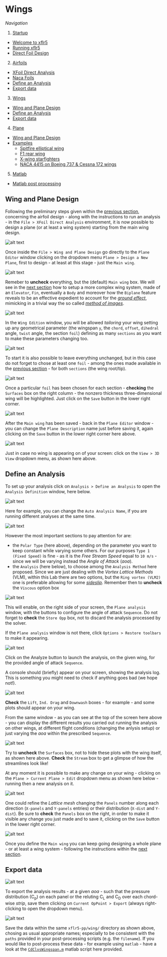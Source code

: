 # Wings

_Navigation_

1. [Startup](startup.md)
* [Welcome to xflr5](startup.md/#Welcome-to-xflr5)
* [Running xflr5](startup.md/#Running-xflr5)
* [Direct Foil Design](startup.md/#Direct-Foil-Design)
2. [Airfoils](airfoils.md)
* [XFoil Direct Analysis](airfoils.md/#XFoil-Direct-Analysis)
* [Naca Foils](airfoils.md/#Naca-Foils)
* [Define an Analysis](airfoils.md/#Define-an-Analysis)
* [Export data](airfoils.md/#Export-data)
3. [Wings](wings.md)
* [Wing and Plane Design](wings.md/#Wing-and-Plane-Design)
* [Define an Analysis](wings.md/#Define-an-Analysis)
* [Export data](wings.md/#Export-data)
4. [Plane](plane.md)
* [Wing and Plane Design](plane.md/#Wing-and-Plane-Design)
* [Examples](plane.md/#Examples)
  * [Spitfire elliptical wing](plane.md/#Spitfire-elliptical-wing)
  * [F1 rear wing](plane.md/#F1-rear-wing)
  * [X-wing starfighters](plane.md/#X-wing-starfighters)
  * [NACA 4415 on Boeing 737 & Cessna 172 wings](plane.md/#NACA-4415-on-Boeing-737-&-Cessna-172-wings)
5. [Matlab](matlab.md)
* [Matlab post processing](matlab.md/#Matlab-post-processing)

## Wing and Plane Design

Following the preliminary steps given within the [previous section](airfoils.md), concerning the airfoil design - along with the instructions to run an analysis - in the `File > XFoil Direct Analysis` environment, it is now possible to design a plane (or at least a wing system) starting from the main wing design.

![alt text](screenshots/wing_01.png)

Once inside the `File > Wing and Plane Design` go directly to the `Plane Editor` window clicking on the dropdown menu `Plane > Design a New Plane`, first to design - at least at this stage - just the `Main wing`.

![alt text](screenshots/wing_02.png)

Remeber to **uncheck** everything, but the (default) `Main wing` box. We will see in the [next section](plane.md) how to setup a more complex wing system, made of an `Elevator`, `Fin`, eventually a `Body` and moreover how the `Biplane` feature reveals to be an effective expedient to account for the [*ground effect*](https://en.wikipedia.org/wiki/Ground_effect_(aerodynamics)), mimicking in a trivial way the so called [*method of images*](https://en.wikipedia.org/wiki/Method_of_image_charges).

![alt text](screenshots/wing_03.png)

In the `Wing Edition` window, you will be allowed *tailoring* your wing setting up any geometrical parameter (the wingspan `y`, the `chord`, `offset`, `dihedral` angle, `twist` angle, the section `foil`) defining as many `sections` as you want to make these parameters changing too.

![alt text](screenshots/wing_04.png)

To start it is also possible to leave everything unchanged, but in this case do not forget to chose at least one `foil` - among the ones made available in the [previous section](airfoils.md) - for both `sections` (the wing root/tip).

![alt text](screenshots/wing_05.png)

Once a particular `foil` has been chosen for each section - **checking** the `Surfaces` box on the right column - the nonzero thickness three-dimensional wing will be highlighted. Just click on the `Save` button in the lower right corner.

![alt text](screenshots/wing_06.png)

After the `Main wing` has been saved - back in the `Plane Editor` window - you can change the `Plane Description` name just before saving it, again clicking on the `Save` button in the lower right corner here above.

![alt text](screenshots/wing_07.png)

Just in case no wing is appearing on of your screen: click on the `View > 3D View` dropdown menu, as shown here above.

## Define an Analysis

To set up your analysis click on `Analysis > Define an Analysis` to open the `Analysis Definition` window, here below.

![alt text](screenshots/wing_08.png)

Here for example, you can change the `Auto Analysis Name`, if you are running different analyses at the same time. 

![alt text](screenshots/wing_09.png)

However the most important sections to pay attention for are:
* the `Polar Type` (here above), depending on the parameter you want to keep constant while varying some others. For our purposes `Type 1 (Fixed Speed)` is fine - as it is the *Free Stream Speed* equal to `10 m/s` - since we will be varying instead the *Angle of Attack* (*aoa*).
* the `Analysis` (here below), to choose among the `Analysis Method` here proposed. Since we are just dealing with the *Vortex Lattice Methods* (VLM), within this Lab there are two options, but the `Ring vortex (VLM2)` one is preferable allowing for some [*sideslip*](https://en.wikipedia.org/wiki/Slip_(aerodynamics)). Remember then to **uncheck** the `Viscous` option box

![alt text](screenshots/wing_10.png)

This will enable, on the right side of your screen, the `Plane analysis` window, with the buttons to configure the angle of attack `Sequence`. Do not forget to **check** the `Store Opp` box, not to discard the analysis processed by the solver. 

If the `Plane analysis` window is not there, click `Options > Restore toolbars` to make it appearing.

![alt text](screenshots/wing_11.png)

Click on the Analyze button to launch the analysis, on the given wing, for the provided angle of attack `Sequence`.

A console should (briefly) appear on your screen, showing the analysis log. This is something you might need to check if anything goes bad (we hope not!).

![alt text](screenshots/wing_12.png)

**Check** the `Lift`, `Ind. Drag` and `Downwash` boxes - for example - and some plots should appear on your wing. 

From the same window - as you can see at the top of the screen here above - you can display the different results you carried out running the analysis on other wings, at different flight conditions (changing the anlysis setup) or just varying the *aoa* within the prescribed `Sequence`.

![alt text](screenshots/wing_13.png)

Try to **uncheck** the `Surfaces` box, not to hide these plots with the wing itself, as shown here above. **Check** the `Stream` box to get a glimpse of how the streamlines look like!

At any moment it is possible to make any change on your wing - clicking on the `Plane > Current Plane > Edit` dropdown menu as shown here below - running then a new analysis on it.

![alt text](screenshots/wing_14.png)

One could refine the *Lattice mesh* changing the `Panels` number along each direction (`X-panels` and `Y-panels` entries) or their distribution (`X-dist` and `Y-dist`). Be sure to **check** the `Panels` box on the right, in order to make it visible any change you just made and to save it, clicking on the `Save` button in the lower right corner.

![alt text](screenshots/wing_15.png)

Once you define the  `Main wing` you can keep going designing a whole plane - or at least a wing system - following the instructions within the [next section](plane.md).

## Export data

![alt text](screenshots/wing_16.png)

To export the analysis results - at a given *aoa* - such that the pressure distribution (C<sub>p</sub>) on each panel or the reluting C<sub>L</sub> and C<sub>D</sub> over each chord-wise *strip*, save them clicking on `Current OpPoint > Export` (always right-clicking to open the dropdown menu). 

![alt text](screenshots/wing_17.png)

Save the data within the same `xflr5-pp/wing/` directory as shown above, chosing as usual appropriate names; especially to be consistent with the `paths` provided in your post-processing scripts (e.g. the `filename`). If you would like to post-process these data - for example using `matlab` - have a look at the [`CdClvsWingspan.m`](/xflr5-pp/wing/CdClvsWingspan.m) matlab script here provided.

